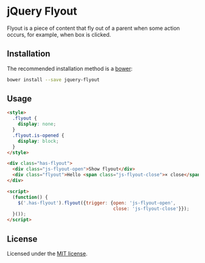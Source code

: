 jQuery Flyout
=============

Flyout is a piece of content that fly out of a parent when some action occurs,
for example, when box is clicked.

Installation
------------

The recommended installation method is a [bower](http://bower.io):

```sh
bower install --save jquery-flyout
```

Usage
-----

```html
<style>
  .flyout {
    display: none;
  }
  .flyout.is-opened {
    display: block;
  }
</style>

<div class="has-flyout">
  <div class="js-flyout-open">Show flyout</div>
  <div class="flyout">Hello <span class="js-flyout-close">× close</span></div>
</div>

<script>
  (function() {
    $('.has-flyout').flyout({trigger: {open: 'js-flyout-open',
                                       close: 'js-flyout-close'}});
  }());
</script>
```

License
-------

Licensed under the [MIT license](http://mit-license.org/vitalk).
